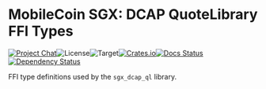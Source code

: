 # MobileCoin SGX: DCAP QuoteLibrary FFI Types

[![Project Chat][chat-image]][chat-link]<!--
-->![License][license-image]<!--
-->![Target][target-image]<!--
-->[![Crates.io][crate-image]][crate-link]<!--
-->[![Docs Status][docs-image]][docs-link]<!--
-->[![Dependency Status][deps-image]][deps-link]

FFI type definitions used by the `sgx_dcap_ql` library.

[crate-image]: https://img.shields.io/crates/v/mc-sgx-dcap-ql-sys-types.svg?style=flat-square
[crate-link]: https://crates.io/crates/mc-sgx-dcap-ql-sys-types
[license-image]: https://img.shields.io/crates/l/mc-sgx-dcap-ql-sys-types?style=flat-square
[target-image]: https://img.shields.io/badge/target-any-brightgreen?style=flat-square
[chat-image]: https://img.shields.io/discord/844353360348971068?style=flat-square
[chat-link]: https://mobilecoin.chat
[docs-image]: https://img.shields.io/docsrs/mc-sgx-dcap-ql-sys-types?style=flat-square
[docs-link]: https://docs.rs/crate/mc-sgx-dcap-ql-sys-types
[deps-image]: https://deps.rs/crate/mc-sgx-dcap-ql-sys-types/0.7.0/status.svg?style=flat-square
[deps-link]: https://deps.rs/crate/mc-sgx-dcap-ql-sys-types/0.7.0

